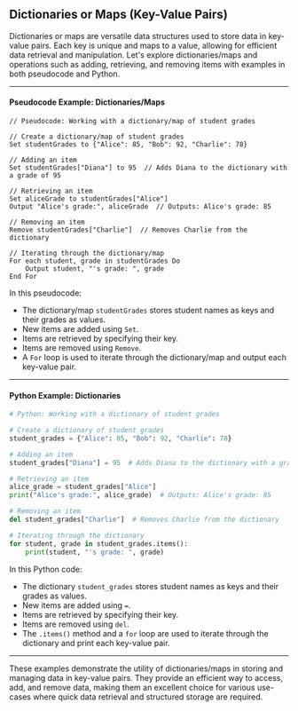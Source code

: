 ## Dictionaries or Maps (Key-Value Pairs)

Dictionaries or maps are versatile data structures used to store data in key-value pairs. Each key is unique and maps to a value, allowing for efficient data retrieval and manipulation. Let's explore dictionaries/maps and operations such as adding, retrieving, and removing items with examples in both pseudocode and Python.

---

#### Pseudocode Example: Dictionaries/Maps

```plaintext
// Pseudocode: Working with a dictionary/map of student grades

// Create a dictionary/map of student grades
Set studentGrades to {"Alice": 85, "Bob": 92, "Charlie": 78}

// Adding an item
Set studentGrades["Diana"] to 95  // Adds Diana to the dictionary with a grade of 95

// Retrieving an item
Set aliceGrade to studentGrades["Alice"]
Output "Alice's grade:", aliceGrade  // Outputs: Alice's grade: 85

// Removing an item
Remove studentGrades["Charlie"]  // Removes Charlie from the dictionary

// Iterating through the dictionary/map
For each student, grade in studentGrades Do
    Output student, "'s grade: ", grade
End For
```

In this pseudocode:
- The dictionary/map `studentGrades` stores student names as keys and their grades as values.
- New items are added using `Set`.
- Items are retrieved by specifying their key.
- Items are removed using `Remove`.
- A `For` loop is used to iterate through the dictionary/map and output each key-value pair.

---

#### Python Example: Dictionaries

```python
# Python: Working with a dictionary of student grades

# Create a dictionary of student grades
student_grades = {"Alice": 85, "Bob": 92, "Charlie": 78}

# Adding an item
student_grades["Diana"] = 95  # Adds Diana to the dictionary with a grade of 95

# Retrieving an item
alice_grade = student_grades["Alice"]
print("Alice's grade:", alice_grade)  # Outputs: Alice's grade: 85

# Removing an item
del student_grades["Charlie"]  # Removes Charlie from the dictionary

# Iterating through the dictionary
for student, grade in student_grades.items():
    print(student, "'s grade: ", grade)
```

In this Python code:
- The dictionary `student_grades` stores student names as keys and their grades as values.
- New items are added using `=`.
- Items are retrieved by specifying their key.
- Items are removed using `del`.
- The `.items()` method and a `for` loop are used to iterate through the dictionary and print each key-value pair.

---

These examples demonstrate the utility of dictionaries/maps in storing and managing data in key-value pairs. They provide an efficient way to access, add, and remove data, making them an excellent choice for various use-cases where quick data retrieval and structured storage are required.

